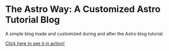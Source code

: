 <h1>The Astro Way: A Customized Astro Tutorial Blog</h1>

A simple blog made and customized during and after the Astro blog tutorial.

<a href="https://theastroway.netlify.app/" target="_blank">Click here to see it in action!</a>

